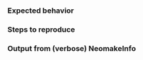 <!-- Please explain the issue in detail (actual behavior). -->

### Expected behavior

<!-- What did you expect or want to happen? -->

### Steps to reproduce

<!--
Provide steps to reproduce the issue, if relevant.

1. Please execute `:let g:neomake_verbose = 3` first, to enable verbose
   output/logging in general, or set `g:neomake_logfile` to a file path.
2. Look at `:messages` (or the logfile) for the generated output, which might
   help revealing the issue already.
3. Please include how you run Neomake: manually (how?), or via some custom
   autocommand(s) (which?)?
-->

### Output from (verbose) NeomakeInfo

<!--

1. Paste the output from `:verbose NeomakeInfo` here.
   You can use `:verbose NeomakeInfo!` (with a bang at the end) to copy it to
   your clipboard.

   If you want to copy it manually to some other register etc you can use
   something based on the following:

        :redir @+> | silent verb NeomakeInfo | redir END

2. If you have used `g:neomake_logfile`, then please paste the contents of the
   file here, too.

-->
